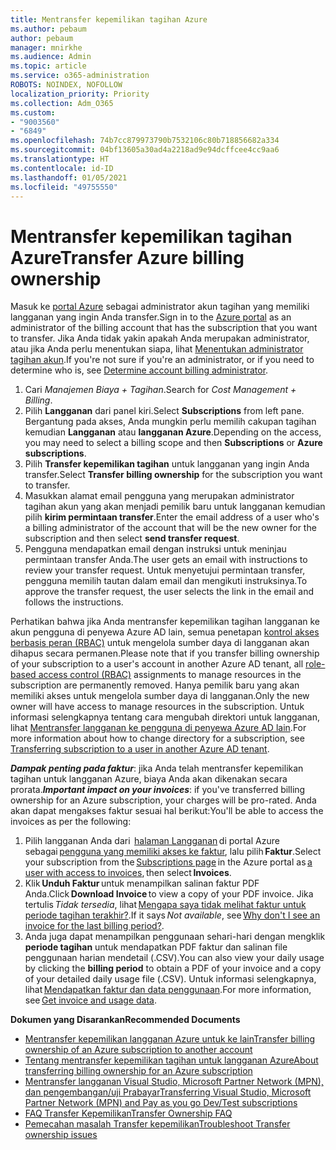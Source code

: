 ```yaml
---
title: Mentransfer kepemilikan tagihan Azure
ms.author: pebaum
author: pebaum
manager: mnirkhe
ms.audience: Admin
ms.topic: article
ms.service: o365-administration
ROBOTS: NOINDEX, NOFOLLOW
localization_priority: Priority
ms.collection: Adm_O365
ms.custom:
- "9003560"
- "6849"
ms.openlocfilehash: 74b7cc879973790b7532106c80b718856682a334
ms.sourcegitcommit: 04bf13605a30ad4a2218ad9e94dcffcee4cc9aa6
ms.translationtype: HT
ms.contentlocale: id-ID
ms.lasthandoff: 01/05/2021
ms.locfileid: "49755550"
---
```

# <a name="transfer-azure-billing-ownership"></a><span data-ttu-id="cf328-102">Mentransfer kepemilikan tagihan Azure</span><span class="sxs-lookup"><span data-stu-id="cf328-102">Transfer Azure billing ownership</span></span>

<span data-ttu-id="cf328-103">Masuk ke [portal Azure](https://portal.azure.com/) sebagai administrator akun tagihan yang memiliki langganan yang ingin Anda transfer.</span><span class="sxs-lookup"><span data-stu-id="cf328-103">Sign in to the [Azure portal](https://portal.azure.com/) as an administrator of the billing account that has the subscription that you want to transfer.</span></span> <span data-ttu-id="cf328-104">Jika Anda tidak yakin apakah Anda merupakan administrator, atau jika Anda perlu menentukan siapa, lihat [Menentukan administrator tagihan akun](https://docs.microsoft.com/azure/cost-management-billing/understand/subscription-transfer#whoisaa).</span><span class="sxs-lookup"><span data-stu-id="cf328-104">If you're not sure if you're an administrator, or if you need to determine who is, see [Determine account billing administrator](https://docs.microsoft.com/azure/cost-management-billing/understand/subscription-transfer#whoisaa).</span></span>

1. <span data-ttu-id="cf328-105">Cari _Manajemen Biaya + Tagihan_.</span><span class="sxs-lookup"><span data-stu-id="cf328-105">Search for _Cost Management + Billing_.</span></span>
1. <span data-ttu-id="cf328-106">Pilih **Langganan** dari panel kiri.</span><span class="sxs-lookup"><span data-stu-id="cf328-106">Select **Subscriptions** from left pane.</span></span> <span data-ttu-id="cf328-107">Bergantung pada akses, Anda mungkin perlu memilih cakupan tagihan kemudian **Langganan** atau **langganan Azure**.</span><span class="sxs-lookup"><span data-stu-id="cf328-107">Depending on the access, you may need to select a billing scope and then **Subscriptions** or **Azure subscriptions**.</span></span>
1. <span data-ttu-id="cf328-108">Pilih **Transfer kepemilikan tagihan** untuk langganan yang ingin Anda transfer.</span><span class="sxs-lookup"><span data-stu-id="cf328-108">Select **Transfer billing ownership** for the subscription you want to transfer.</span></span>
1. <span data-ttu-id="cf328-109">Masukkan alamat email pengguna yang merupakan administrator tagihan akun yang akan menjadi pemilik baru untuk langganan kemudian pilih **kirim permintaan transfer**.</span><span class="sxs-lookup"><span data-stu-id="cf328-109">Enter the email address of a user who's a billing administrator of the account that will be the new owner for the subscription and then select **send transfer request**.</span></span>
1. <span data-ttu-id="cf328-110">Pengguna mendapatkan email dengan instruksi untuk meninjau permintaan transfer Anda.</span><span class="sxs-lookup"><span data-stu-id="cf328-110">The user gets an email with instructions to review your transfer request.</span></span> <span data-ttu-id="cf328-111">Untuk menyetujui permintaan transfer, pengguna memilih tautan dalam email dan mengikuti instruksinya.</span><span class="sxs-lookup"><span data-stu-id="cf328-111">To approve the transfer request, the user selects the link in the email and follows the instructions.</span></span>

<span data-ttu-id="cf328-112">Perhatikan bahwa jika Anda mentransfer kepemilikan tagihan langganan ke akun pengguna di penyewa Azure AD lain, semua penetapan [kontrol akses berbasis peran (RBAC)](https://docs.microsoft.com/azure/role-based-access-control/overview?WT.mc_id=Portal-Microsoft_Azure_Support) untuk mengelola sumber daya di langganan akan dihapus secara permanen.</span><span class="sxs-lookup"><span data-stu-id="cf328-112">Please note that if you transfer billing ownership of your subscription to a user's account in another Azure AD tenant, all [role-based access control (RBAC)](https://docs.microsoft.com/azure/role-based-access-control/overview?WT.mc_id=Portal-Microsoft_Azure_Support) assignments to manage resources in the subscription are permanently removed.</span></span> <span data-ttu-id="cf328-113">Hanya pemilik baru yang akan memiliki akses untuk mengelola sumber daya di langganan.</span><span class="sxs-lookup"><span data-stu-id="cf328-113">Only the new owner will have access to manage resources in the subscription.</span></span> <span data-ttu-id="cf328-114">Untuk informasi selengkapnya tentang cara mengubah direktori untuk langganan, lihat [Mentransfer langganan ke pengguna di penyewa Azure AD lain](https://docs.microsoft.com/azure/active-directory/managed-identities-azure-resources/known-issues?WT.mc_id=Portal-Microsoft_Azure_Support).</span><span class="sxs-lookup"><span data-stu-id="cf328-114">For more information about how to change directory for a subscription, see [Transferring subscription to a user in another Azure AD tenant](https://docs.microsoft.com/azure/active-directory/managed-identities-azure-resources/known-issues?WT.mc_id=Portal-Microsoft_Azure_Support).</span></span>

<span data-ttu-id="cf328-115">_**Dampak penting pada faktur**_: jika Anda telah mentransfer kepemilikan tagihan untuk langganan Azure, biaya Anda akan dikenakan secara prorata.</span><span class="sxs-lookup"><span data-stu-id="cf328-115">_**Important impact on your invoices**_: if you've transferred billing ownership for an Azure subscription, your charges will be pro-rated.</span></span> <span data-ttu-id="cf328-116">Anda akan dapat mengakses faktur sesuai hal berikut:</span><span class="sxs-lookup"><span data-stu-id="cf328-116">You'll be able to access the invoices as per the following:</span></span>  

1. <span data-ttu-id="cf328-117">Pilih langganan Anda dari  [halaman Langganan](https://portal.azure.com/#blade/Microsoft_Azure_Billing/SubscriptionsBlade) di portal Azure sebagai [pengguna yang memiliki akses ke faktur](https://docs.microsoft.com/azure/cost-management-billing/manage/manage-billing-access?WT.mc_id=Portal-Microsoft_Azure_Support), lalu pilih **Faktur**.</span><span class="sxs-lookup"><span data-stu-id="cf328-117">Select your subscription from the [Subscriptions page](https://portal.azure.com/#blade/Microsoft_Azure_Billing/SubscriptionsBlade) in the Azure portal as [a user with access to invoices](https://docs.microsoft.com/azure/cost-management-billing/manage/manage-billing-access?WT.mc_id=Portal-Microsoft_Azure_Support), then select **Invoices**.</span></span>
1. <span data-ttu-id="cf328-118">Klik **Unduh Faktur** untuk menampilkan salinan faktur PDF Anda.</span><span class="sxs-lookup"><span data-stu-id="cf328-118">Click **Download Invoice** to view a copy of your PDF invoice.</span></span> <span data-ttu-id="cf328-119">Jika tertulis _Tidak tersedia_, lihat [Mengapa saya tidak melihat faktur untuk periode tagihan terakhir?](https://docs.microsoft.com/azure/cost-management-billing/manage/download-azure-invoice-daily-usage-date?WT.mc_id=Portal-Microsoft_Azure_Support#noinvoice).</span><span class="sxs-lookup"><span data-stu-id="cf328-119">If it says _Not available_, see [Why don't I see an invoice for the last billing period?](https://docs.microsoft.com/azure/cost-management-billing/manage/download-azure-invoice-daily-usage-date?WT.mc_id=Portal-Microsoft_Azure_Support#noinvoice).</span></span>
1. <span data-ttu-id="cf328-120">Anda juga dapat menampilkan penggunaan sehari-hari dengan mengklik **periode tagihan** untuk mendapatkan PDF faktur dan salinan file penggunaan harian mendetail (.CSV).</span><span class="sxs-lookup"><span data-stu-id="cf328-120">You can also view your daily usage by clicking the **billing period** to obtain a PDF of your invoice and a copy of your detailed daily usage file (.CSV).</span></span> <span data-ttu-id="cf328-121">Untuk informasi selengkapnya, lihat [Mendapatkan faktur dan data penggunaan](https://docs.microsoft.com/azure/cost-management-billing/manage/download-azure-invoice-daily-usage-date?WT.mc_id=Portal-Microsoft_Azure_Support).</span><span class="sxs-lookup"><span data-stu-id="cf328-121">For more information, see [Get invoice and usage data](https://docs.microsoft.com/azure/cost-management-billing/manage/download-azure-invoice-daily-usage-date?WT.mc_id=Portal-Microsoft_Azure_Support).</span></span>

<span data-ttu-id="cf328-122">**Dokumen yang Disarankan**</span><span class="sxs-lookup"><span data-stu-id="cf328-122">**Recommended Documents**</span></span>

- [<span data-ttu-id="cf328-123">Mentransfer kepemilikan langganan Azure untuk ke lain</span><span class="sxs-lookup"><span data-stu-id="cf328-123">Transfer billing ownership of an Azure subscription to another account</span></span>](https://docs.microsoft.com/azure/cost-management-billing/manage/billing-subscription-transfer)
- [<span data-ttu-id="cf328-124">Tentang mentransfer kepemilikan tagihan untuk langganan Azure</span><span class="sxs-lookup"><span data-stu-id="cf328-124">About transferring billing ownership for an Azure subscription</span></span>](https://docs.microsoft.com//azure/cost-management-billing/understand/subscription-transfer)
- [<span data-ttu-id="cf328-125">Mentransfer langganan Visual Studio, Microsoft Partner Network (MPN), dan pengembangan/uji Prabayar</span><span class="sxs-lookup"><span data-stu-id="cf328-125">Transferring Visual Studio, Microsoft Partner Network (MPN) and Pay as you go Dev/Test subscriptions</span></span>](https://docs.microsoft.com/azure/billing/billing-subscription-transfer?WT.mc_id=Portal-Microsoft_Azure_Support#transferring-visual-studio-microsoft-partner-network-mpn-and-pay-as-you-go-devtest-subscriptions)
- [<span data-ttu-id="cf328-126">FAQ Transfer Kepemilikan</span><span class="sxs-lookup"><span data-stu-id="cf328-126">Transfer Ownership FAQ</span></span>](https://docs.microsoft.com/azure/billing/billing-subscription-transfer?WT.mc_id=Portal-Microsoft_Azure_Support#frequently-asked-questions-faq-for-senders)
- [<span data-ttu-id="cf328-127">Pemecahan masalah Transfer kepemilikan</span><span class="sxs-lookup"><span data-stu-id="cf328-127">Troubleshoot Transfer ownership issues</span></span>](https://docs.microsoft.com/azure/billing/billing-subscription-transfer?WT.mc_id=Portal-Microsoft_Azure_Support#troubleshooting)
